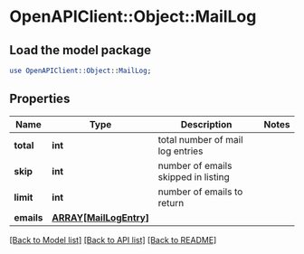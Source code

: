 # OpenAPIClient::Object::MailLog

## Load the model package
```perl
use OpenAPIClient::Object::MailLog;
```

## Properties
Name | Type | Description | Notes
------------ | ------------- | ------------- | -------------
**total** | **int** | total number of mail log entries | 
**skip** | **int** | number of emails skipped in listing | 
**limit** | **int** | number of emails to return | 
**emails** | [**ARRAY[MailLogEntry]**](MailLogEntry.md) |  | 

[[Back to Model list]](../README.md#documentation-for-models) [[Back to API list]](../README.md#documentation-for-api-endpoints) [[Back to README]](../README.md)


